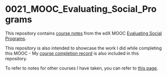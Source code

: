 # 0021_MOOC_Evaluating_Social_Programs

This repository contains [course notes](Course_Notes.md) from the edX MOOC [Evaluating Social Programs](https://www.edx.org/course/evaluating-social-programs-mitx-jpal101x-3). 

This repository is also intended to showcase the work I did while completing this MOOC - My [course completion record](Course_Completion.md) is also included in this repository.

To refer to notes for other courses I have taken, you can refer to [this page](https://github.com/mariocpinto/0000_Lists/blob/master/MOOCs_and_Tutorials.md).
